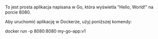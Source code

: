 
To jest prosta aplikacja napisana w Go, która wyświetla "Hello, World!" na porcie 8080.

Aby uruchomić aplikację w Dockerze, użyj poniższej komendy:

docker run -p 8080:8080 my-go-app:v1
